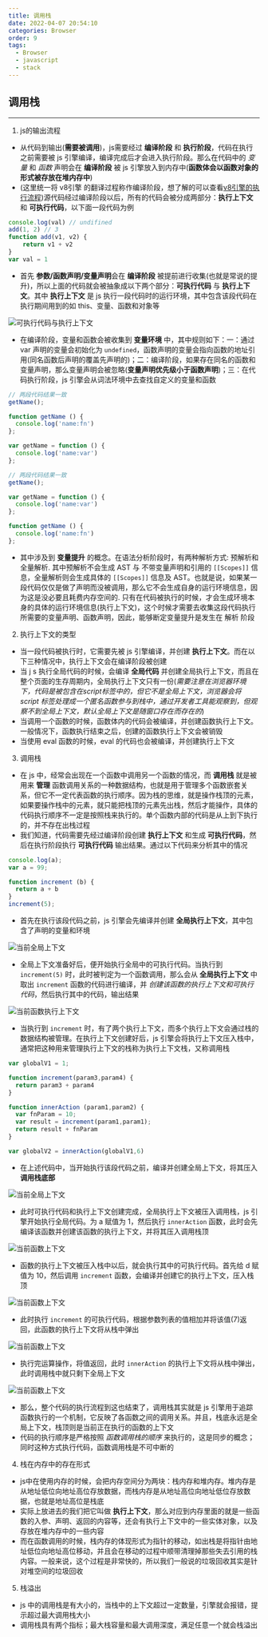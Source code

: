 ```yaml
---
title: 调用栈
date: 2022-04-07 20:54:10
categories: Browser
order: 9
tags:
  - Browser
  - javascript
  - stack
---
```



## 调用栈
---
1. js的输出流程
- 从代码到输出(**需要被调用**)，js需要经过 **编译阶段** 和 **执行阶段**，代码在执行之前需要被 js 引擎编译，编译完成后才会进入执行阶段。那么在代码中的 *变量* 和 *函数* 声明会在 **编译阶段** 被 js 引擎放入到内存中(**函数体会以函数对象的形式被存放在堆内存中**)
- (这里统一将 v8引擎 的翻译过程称作编译阶段，想了解的可以查看[v8引擎的执行流程](./v8engine))源代码经过编译阶段以后，所有的代码会被分成两部分：**执行上下文** 和 **可执行代码**，以下面一段代码为例
```js
console.log(val) // undifined
add(1, 2) // 3
function add(v1, v2) {
    return v1 + v2
}
var val = 1
```
- 首先 **参数/函数声明/变量声明**会在 **编译阶段** 被提前进行收集(也就是常说的提升)，所以上面的代码就会被抽象成以下两个部分：**可执行代码** 与 **执行上下文**。其中 **执行上下文** 是 js 执行一段代码时的运行环境，其中包含该段代码在执行期间用到的如 this、变量、函数和对象等

![可执行代码与执行上下文](./img/codeLayered.png)

- 在编译阶段，变量和函数会被收集到 **变量环境** 中，其中规则如下：一：通过 var 声明的变量会初始化为 `undefined`，函数声明的变量会指向函数的地址引用(同名函数后声明的覆盖先声明的)；二：编译阶段，如果存在同名的函数和变量声明，那么变量声明会被忽略(**变量声明优先级小于函数声明**)；三：在代码执行阶段，js 引擎会从词法环境中去查找自定义的变量和函数
```js
// 两段代码结果一致
getName();

function getName () {
  console.log('name:fn')
};

var getName = function () {
  console.log('name:var')
};
```
```js
// 两段代码结果一致
getName();

var getName = function () {
  console.log('name:var')
};

function getName () {
  console.log('name:fn')
};
```
- 其中涉及到 **变量提升** 的概念。在语法分析阶段时，有两种解析方式: 预解析和全量解析. 其中预解析不会生成 AST 与 不带变量声明和引用的 `[[Scopes]]` 信息，全量解析则会生成具体的 `[[Scopes]]` 信息及 AST。也就是说，如果某一段代码仅仅是做了声明而没被调用，那么它不会生成自身的运行环境信息，因为这是没必要且耗费内存空间的. 只有在代码被执行的时候，才会生成环境本身的具体的运行环境信息(执行上下文)，这个时候才需要去收集这段代码执行所需要的变量声明、函数声明，因此，能够断定变量提升是发生在 解析 阶段
2. 执行上下文的类型
- 当一段代码被执行时，它需要先被 js 引擎编译，并创建 **执行上下文**。而在以下三种情况中，执行上下文会在编译阶段被创建
- 当 j s 执行全局代码的时候，会编译 **全局代码** 并创建全局执行上下文，而且在整个页面的生存周期内，全局执行上下文只有一份(*需要注意在浏览器环境下，代码是被包含在script标签中的，但它不是全局上下文，浏览器会将 script 标签处理成一个匿名函数参与到栈中，通过开发者工具能观察到，但观察不到全局上下文，默认全局上下文是随窗口存在而存在的*)
- 当调用一个函数的时候，函数体内的代码会被编译，并创建函数执行上下文。一般情况下，函数执行结束之后，创建的函数执行上下文会被销毁
- 当使用 eval 函数的时候，eval 的代码也会被编译，并创建执行上下文
3. 调用栈
- 在 js 中，经常会出现在一个函数中调用另一个函数的情况，而 **调用栈** 就是被用来 **管理** 函数调用关系的一种数据结构，也就是用于管理多个函数嵌套关系，但它不一定代表函数的执行顺序。因为栈的思维，就是操作栈顶的元素，如果要操作栈中的元素，就只能把栈顶的元素先出栈，然后才能操作，具体的代码执行顺序不一定是按照栈来执行的。单个函数内部的代码是从上到下执行的，并不存在出栈过程
- 我们知道，代码需要先经过编译阶段创建 **执行上下文** 和生成 **可执行代码**，然后在执行阶段执行 **可执行代码** 输出结果。通过以下代码来分析其中的情况
```js
console.log(a);
var a = 99;

function increment (b) {
  return a + b
}
increment(5);
```
- 首先在执行该段代码之前，js 引擎会先编译并创建 **全局执行上下文**，其中包含了声明的变量和环境

![当前全局上下文](./img/item1GlobalEnv.png)

- 全局上下文准备好后，便开始执行全局中的可执行代码。当执行到 `increment(5)` 时，此时被判定为一个函数调用，那么会从 **全局执行上下文** 中取出 `increment` 函数的代码进行编译，并 *创建该函数的执行上下文和可执行代码*，然后执行其中的代码，输出结果

![当前函数执行上下文](./img/item1FnEnv.png)

- 当执行到 `increment` 时，有了两个执行上下文，而多个执行上下文会通过栈的数据结构被管理。在执行上下文创建好后，js 引擎会将执行上下文压入栈中，通常把这种用来管理执行上下文的栈称为执行上下文栈，又称调用栈
```js
var globalV1 = 1;

function increment(param3,param4) {
  return param3 + param4
}

function innerAction (param1,param2) {
  var fnParam = 10;
  var result = increment(param1,param1);
  return result + fnParam
}

var globalV2 = innerAction(globalV1,6)
```
- 在上述代码中，当开始执行该段代码之前，编译并创建全局上下文，将其压入 **调用栈底部**

![当前全局上下文](./img/item2GlobalEnv.png)

- 此时可执行代码和执行上下文创建完成，全局执行上下文被压入调用栈，js 引擎开始执行全局代码。为 a 赋值为 1，然后执行 `innerAction` 函数，此时会先编译该函数并创建该函数的执行上下文，并将其压入调用栈顶

![当前函数上下文](./img/item2FnEnv1.png)

- 函数的执行上下文被压入栈中以后，就会执行其中的可执行代码。首先给 d 赋值为 10，然后调用 `increment` 函数，会编译并创建它的执行上下文，压入栈顶

![当前函数上下文](./img/item2FnEnv2.png)

- 此时执行 `increment` 的可执行代码，根据参数列表的值相加并将该值(7)返回，此函数的执行上下文将从栈中弹出

![当前函数上下文](./img/item2FnEnv3.png)

- 执行完运算操作，将值返回，此时 `innerAction` 的执行上下文将从栈中弹出，此时调用栈中就只剩下全局上下文

![当前函数上下文](./img/item2FnEnv4.png)

- 那么，整个代码的执行流程到这也结束了，调用栈其实就是 js 引擎用于追踪函数执行的一个机制，它反映了各函数之间的调用关系。并且，栈底永远是全局上下文，栈顶则是当前正在执行的函数的上下文
- 代码的执行顺序是严格按照 *函数调用栈的顺序* 来执行的，这是同步的概念；同时这种方式执行代码，函数调用栈是不可中断的

4. 栈在内存中的存在形式
- js中在使用内存的时候，会把内存空间分为两块：栈内存和堆内存。堆内存是从地址低位向地址高位存放数据，而栈内存是从地址高位向地址低位存放数据，也就是地址高位是栈底
- 实际上放进去的我们把它叫做 **执行上下文**，那么对应到内存里面的就是一些函数的入参、声明、返回的内容等，还会有执行上下文中的一些实体对象，以及存放在堆内存中的一些内容
- 而在函数调用的时候，栈内存的体现形式为指针的移动，如出栈是将指针由地址低位向地址高位移动，并且会在移动的过程中顺带清理掉那些失去引用的栈内容。一般来说，这个过程是非常快的，所以我们一般说的垃圾回收其实是针对堆空间的垃圾回收
5. 栈溢出
- js 中的调用栈是有大小的，当栈中的上下文超过一定数量，引擎就会报错，提示超过最大调用栈大小
- 调用栈具有两个指标；最大栈容量和最大调用深度，满足任意一个就会栈溢出
